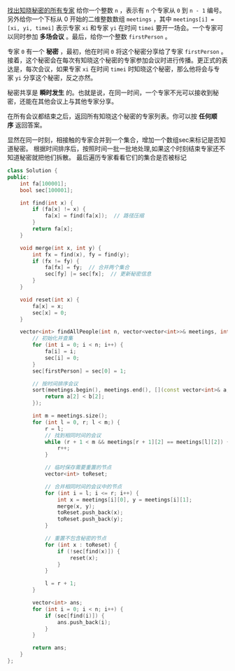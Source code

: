 [找出知晓秘密的所有专家](https://leetcode.cn/problems/find-all-people-with-secret/description/)
给你一个整数 `n` ，表示有 `n` 个专家从 `0` 到 `n - 1` 编号。另外给你一个下标从 0 开始的二维整数数组 `meetings` ，其中 `meetings[i] = [xi, yi, timei]` 表示专家 `xi` 和专家 `yi` 在时间 `timei` 要开一场会。一个专家可以同时参加 **多场会议** 。最后，给你一个整数 `firstPerson` 。

专家 `0` 有一个 **秘密** ，最初，他在时间 `0` 将这个秘密分享给了专家 `firstPerson` 。接着，这个秘密会在每次有知晓这个秘密的专家参加会议时进行传播。更正式的表达是，每次会议，如果专家 `xi` 在时间 `timei` 时知晓这个秘密，那么他将会与专家 `yi` 分享这个秘密，反之亦然。

秘密共享是 **瞬时发生** 的。也就是说，在同一时间，一个专家不光可以接收到秘密，还能在其他会议上与其他专家分享。

在所有会议都结束之后，返回所有知晓这个秘密的专家列表。你可以按 **任何顺序** 返回答案。

显然在同一时刻，相接触的专家合并到一个集合，增加一个数组sec来标记是否知道秘密。
根据时间排序后，按照时间一批一批地处理,如果这个时刻结束专家还不知道秘密就把他们拆散。
最后遍历专家看看它们的集合是否被标记

```cpp
class Solution {
public:
    int fa[100001];
    bool sec[100001];

    int find(int x) {
        if (fa[x] != x) {
            fa[x] = find(fa[x]);  // 路径压缩
        }
        return fa[x];
    }

    void merge(int x, int y) {
        int fx = find(x), fy = find(y);
        if (fx != fy) {
            fa[fx] = fy;  // 合并两个集合
            sec[fy] |= sec[fx];  // 更新秘密信息
        }
    }

    void reset(int x) {
        fa[x] = x;
        sec[x] = 0;
    }

    vector<int> findAllPeople(int n, vector<vector<int>>& meetings, int firstPerson) {
        // 初始化并查集
        for (int i = 0; i < n; i++) {
            fa[i] = i;
            sec[i] = 0;
        }
        sec[firstPerson] = sec[0] = 1;

        // 按时间排序会议
        sort(meetings.begin(), meetings.end(), [](const vector<int>& a, const vector<int>& b) {
            return a[2] < b[2];
        });

        int m = meetings.size();
        for (int l = 0, r; l < m;) {
            r = l;
            // 找到相同时间的会议
            while (r + 1 < m && meetings[r + 1][2] == meetings[l][2]) {
                r++;
            }

            // 临时保存需要重置的节点
            vector<int> toReset;

            // 合并相同时间的会议中的节点
            for (int i = l; i <= r; i++) {
                int x = meetings[i][0], y = meetings[i][1];
                merge(x, y);
                toReset.push_back(x);
                toReset.push_back(y);
            }

            // 重置不包含秘密的节点
            for (int x : toReset) {
                if (!sec[find(x)]) {
                    reset(x);
                }
            }

            l = r + 1;
        }

        vector<int> ans;
        for (int i = 0; i < n; i++) {
            if (sec[find(i)]) {
                ans.push_back(i);
            }
        }

        return ans;
    }
};

```